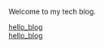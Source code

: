 Welcome to my tech blog.

[hello_blog](posts/hello_blog.md)<br>
[hello_blog](posts/hello_blog.md)<br>
